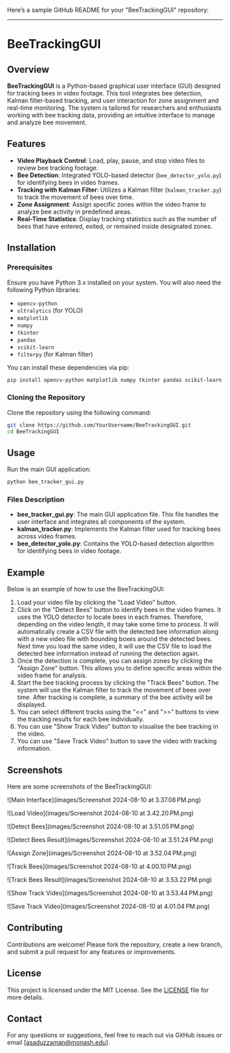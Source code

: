 Here’s a sample GitHub README for your "BeeTrackingGUI" repository:

---

# BeeTrackingGUI

## Overview

**BeeTrackingGUI** is a Python-based graphical user interface (GUI) designed for tracking bees in video footage. This tool integrates bee detection, Kalman filter-based tracking, and user interaction for zone assignment and real-time monitoring. The system is tailored for researchers and enthusiasts working with bee tracking data, providing an intuitive interface to manage and analyze bee movement.

## Features

- **Video Playback Control**: Load, play, pause, and stop video files to review bee tracking footage.
- **Bee Detection**: Integrated YOLO-based detector (`bee_detector_yolo.py`) for identifying bees in video frames.
- **Tracking with Kalman Filter**: Utilizes a Kalman filter (`kalman_tracker.py`) to track the movement of bees over time.
- **Zone Assignment**: Assign specific zones within the video frame to analyze bee activity in predefined areas.
- **Real-Time Statistics**: Display tracking statistics such as the number of bees that have entered, exited, or remained inside designated zones.

## Installation

### Prerequisites

Ensure you have Python 3.x installed on your system. You will also need the following Python libraries:

- `opencv-python`
- `ultralytics` (for YOLO)
- `matplotlib`
- `numpy`
- `tkinter`
- `pandas`
- `scikit-learn`
- `filterpy` (for Kalman filter)

You can install these dependencies via pip:

```bash
pip install opencv-python matplotlib numpy tkinter pandas scikit-learn filterpy ultralytics
```

### Cloning the Repository

Clone the repository using the following command:

```bash
git clone https://github.com/YourUsername/BeeTrackingGUI.git
cd BeeTrackingGUI
```

## Usage

Run the main GUI application:

```bash
python bee_tracker_gui.py
```

### Files Description

- **bee_tracker_gui.py**: The main GUI application file. This file handles the user interface and integrates all components of the system.
- **kalman_tracker.py**: Implements the Kalman filter used for tracking bees across video frames.
- **bee_detector_yolo.py**: Contains the YOLO-based detection algorithm for identifying bees in video footage.

## Example

Below is an example of how to use the BeeTrackingGUI:

1. Load your video file by clicking the "Load Video" button.
2. Click on the "Detect Bees" button to identify bees in the video frames. It uses the YOLO detector to locate bees in each frames. Therefore, depending on the video length, it may take some time to process. It will automatically create a CSV file with the detected bee information along with a new video file with bounding boxes around the detected bees. Next time you load the same video, it will use the CSV file to load the detected bee information instead of running the detection again.
3. Once the detection is complete, you can assign zones by clicking the "Assign Zone" button. This allows you to define specific areas within the video frame for analysis.
4. Start the bee tracking process by clicking the "Track Bees" button. The system will use the Kalman filter to track the movement of bees over time. After tracking is complete, a summary of the bee activity will be displayed.
5. You can select different tracks using the "<<" and ">>" buttons to view the tracking results for each bee individually.
6. You can use "Show Track Video" button to visualise the bee tracking in the video.
7. You can use "Save Track Video" button to save the video with tracking information.

## Screenshots

Here are some screenshots of the BeeTrackingGUI:

![Main Interface](images/Screenshot 2024-08-10 at 3.37.08 PM.png)

![Load Video](images/Screenshot 2024-08-10 at 3.42.20 PM.png)

![Detect Bees](images/Screenshot 2024-08-10 at 3.51.05 PM.png)

![Detect Bees Result](images/Screenshot 2024-08-10 at 3.51.24 PM.png)

![Assign Zone](images/Screenshot 2024-08-10 at 3.52.04 PM.png)

![Track Bees](images/Screenshot 2024-08-10 at 4.00.10 PM.png)

![Track Bees Result](images/Screenshot 2024-08-10 at 3.53.22 PM.png)

![Show Track Video](images/Screenshot 2024-08-10 at 3.53.44 PM.png)

![Save Track Video](images/Screenshot 2024-08-10 at 4.01.04 PM.png)

## Contributing

Contributions are welcome! Please fork the repository, create a new branch, and submit a pull request for any features or improvements.

## License

This project is licensed under the MIT License. See the [LICENSE](LICENSE) file for more details.

## Contact

For any questions or suggestions, feel free to reach out via GitHub issues or email [asaduzzaman@monash.edu].
